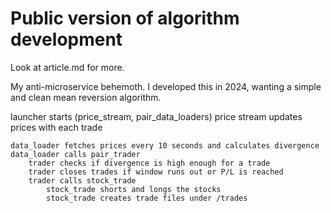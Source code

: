 # Public version of algorithm development
Look at article.md for more.


My anti-microservice behemoth. I developed this in 2024, wanting a simple and clean mean reversion algorithm.


launcher starts (price_stream, pair_data_loaders)
    price stream updates prices with each trade

    data_loader fetches prices every 10 seconds and calculates divergence
    data_loader calls pair_trader
        trader checks if divergence is high enough for a trade
        trader closes trades if window runs out or P/L is reached
        trader calls stock_trade
            stock_trade shorts and longs the stocks
            stock_trade creates trade files under /trades

